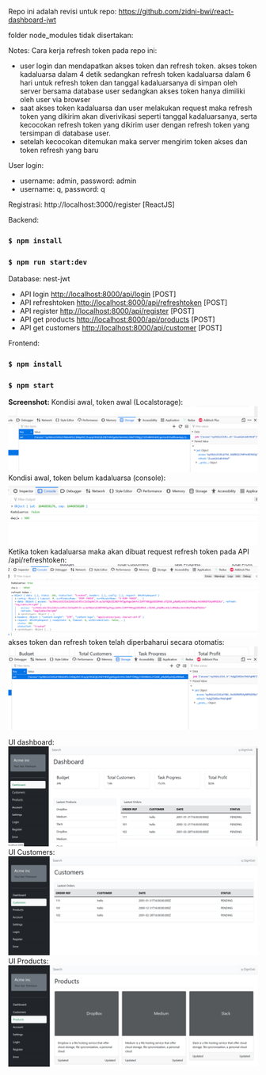 Repo ini adalah revisi untuk repo: https://github.com/zidni-bwi/react-dashboard-jwt 

folder node_modules tidak disertakan:

Notes: Cara kerja refresh token pada repo ini:
- user login dan mendapatkan akses token dan refresh token.
akses token kadaluarsa dalam 4 detik sedangkan refresh token kadaluarsa dalam 6 hari
untuk refresh token dan tanggal kadaluarsanya di simpan oleh server bersama database user sedangkan akses token hanya dimiliki oleh user via browser
- saat akses token kadaluarsa dan user melakukan request maka refresh token yang dikirim akan diverivikasi seperti tanggal kadaluarsanya, serta kecocokan refresh token yang dikirim user dengan refresh token yang tersimpan di database user.
- setelah kecocokan ditemukan maka server mengirim token akses dan token refresh yang baru

User login:
- username: admin, password: admin
- username: q, password: q

Registrasi:
http://localhost:3000/register [ReactJS]

Backend:

### `$ npm install`
### `$ npm run start:dev`

Database: nest-jwt

- API login [http://localhost:8000/api/login](http://localhost:8000/api/login) [POST]
- API refreshtoken [http://localhost:8000/api/refreshtoken](http://localhost:8000/api/refreshtoken) [POST]
- API register [http://localhost:8000/api/register](http://localhost:8000/api/register) [POST]
- API get products [http://localhost:8000/api/products](http://localhost:8000/api/products) [POST]
- API get customers [http://localhost:8000/api/customer](http://localhost:8000/api/customers) [POST]

Frontend:

### `$ npm install`
### `$ npm start`

**Screenshot:**
Kondisi awal, token awal (Localstorage):
![alt tag](https://github.com/zidni-bwi/react-dashboard-nest-jwt/blob/main/sc21.png)
Kondisi awal, token belum kadaluarsa (console):
![alt tag](https://github.com/zidni-bwi/react-dashboard-nest-jwt/blob/main/sc22.png)
Ketika token kadaluarsa maka akan dibuat request refresh token pada API /api/refreshtoken:
![alt tag](https://github.com/zidni-bwi/react-dashboard-nest-jwt/blob/main/sc23.png)
akses token dan refresh token telah diperbaharui secara otomatis:
![alt tag](https://github.com/zidni-bwi/react-dashboard-nest-jwt/blob/main/sc24.png)

UI dashboard:
![alt tag](https://github.com/zidni-bwi/react-dashboard-nest-jwt/blob/main/scc01.png)
UI Customers:
![alt tag](https://github.com/zidni-bwi/react-dashboard-nest-jwt/blob/main/scc02.png)
UI Products:
![alt tag](https://github.com/zidni-bwi/react-dashboard-nest-jwt/blob/main/scc03.png)

